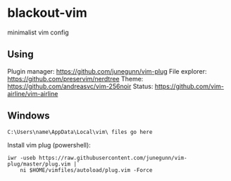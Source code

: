 # blackout-vim
 minimalist vim config

## Using

Plugin manager: https://github.com/junegunn/vim-plug
File explorer: https://github.com/preservim/nerdtree
Theme: https://github.com/andreasvc/vim-256noir
Status: https://github.com/vim-airline/vim-airline

## Windows

```
C:\Users\name\AppData\Local\vim\ files go here
```

Install vim plug (powershell):

```
iwr -useb https://raw.githubusercontent.com/junegunn/vim-plug/master/plug.vim |`
    ni $HOME/vimfiles/autoload/plug.vim -Force
```


